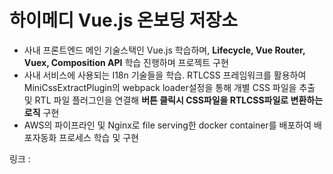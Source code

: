 # 하이메디 Vue.js 온보딩 저장소

- 사내 프론트엔드 메인 기술스택인 Vue.js 학습하며, **Lifecycle, Vue Router, Vuex, Composition API** 학습 진행하며 프로젝트 구현
- 사내 서비스에 사용되는 I18n 기술들을 학습. RTLCSS 프레임워크를 활용하여 MiniCssExtractPlugin의 webpack loader설정을 통해 개별 CSS 파일을 추출 및 RTL 파일 플러그인을 연결해 **버튼 클릭시 CSS파일을 RTLCSS파일로 변환하는 로직** 구현
- AWS의 파이프라인 및 Nginx로 file serving한 docker container를 배포하여 배포자동화 프로세스 학습 및 구현

링크 : 
